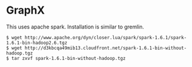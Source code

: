 # GraphX

This uses apache spark. Installation is similar to gremlin.

```
$ wget http://www.apache.org/dyn/closer.lua/spark/spark-1.6.1/spark-1.6.1-bin-hadoop2.6.tgz
$ wget http://d3kbcqa49mib13.cloudfront.net/spark-1.6.1-bin-without-hadoop.tgz
$ tar zxvf spark-1.6.1-bin-without-hadoop.tgz
```